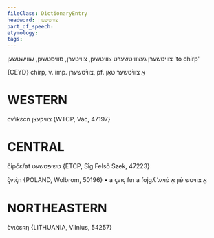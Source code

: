 ```yaml
---
fileClass: DictionaryEntry
headword: צוויטשערן
part_of_speech: 
etymology: 
tags: 
---
```

צוויטשערן
געצוויטשערט
צוויטשען, צוויטערן, סוויסטשען, שווישטשען
'to chirp'

{CEYD}
chirp, v. imp. צװי֜טשערן, pf. אַ צװי֜טשער טאָן

WESTERN
========

cvʲikɛcn צוויקעצן {WTCP, Vác, 47197}

CENTRAL
========

čipčɛ/ət טשיפּטשעט {ETCP, Sîg Felső Szek, 47223}

ꞔ̀vɩꞔ̀n {POLAND, Wolbrom, 50196}
	•	a ꞔvɩꞔ fɩn a fojgʎ אַ צוויטש פֿון אַ פֿויגל

NORTHEASTERN
==============

c̀vɩc̀ɛʀŋ {LITHUANIA, Vilnius, 54257}